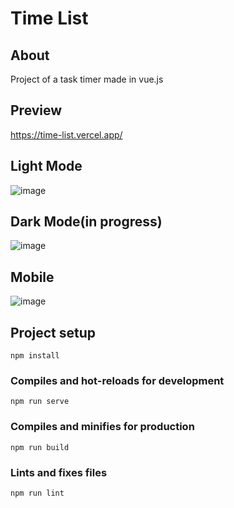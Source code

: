 # Time List

## About
Project of a task timer made in vue.js

## Preview
https://time-list.vercel.app/

## Light Mode
![image](https://user-images.githubusercontent.com/103211332/187273773-5f7286df-3730-442c-a9c7-215ffc169219.png)

## Dark Mode(in progress)
![image](https://user-images.githubusercontent.com/103211332/187273901-7fdbd44d-9f74-4875-acea-6e97cb57b636.png)

## Mobile
![image](https://user-images.githubusercontent.com/103211332/187274196-7ba48b26-f949-445f-8a86-c79208c5d230.png)

## Project setup
```
npm install
```

### Compiles and hot-reloads for development
```
npm run serve
```

### Compiles and minifies for production
```
npm run build
```

### Lints and fixes files
```
npm run lint
```
